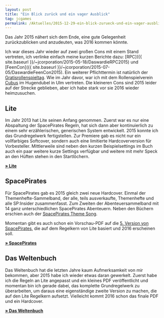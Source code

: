 ```yaml
---
layout: post
title: "Ein Blick zurück und ein vager Ausblick"
tag: jcgames
permalink: /Aktuelles/2015-12-29-ein-blick-zurueck-und-ein-vager-ausblick
---
```


Das Jahr 2015 nähert sich dem Ende, eine gute Gelegenheit zurückzublicken und anzudeuten, was 2016 kommen könnte.

Ich war dieses Jahr wieder auf zwei großen Cons mit einem Stand vertreten, ich verlinke einfach meine kurzen Berichte dazu: [RPC]({{ site.baseurl }}/~jcorporation/2015-05-18/DaswardieRPC2015) und [FeenCon]({{ site.baseurl }}/~jcorporation/2015-07-05/DaswardieFeenCon2015). Ein weiterer Pflichttermin ist natürlich der [Gratisrollenspieltag](http://gratisrollenspieltag.de/). Wie im Jahr davor, war ich mit dem Rollenspielverein [Cubus](http://cubus-ulm.de/) im Hugendubel in Ulm vertreten. Die kleineren Cons sind 2015 leider auf der Strecke geblieben, aber ich habe stark vor sie 2016 wieder heimzusuchen.

## Lite

Im Jahr 2013 hat Lite seinen Anfang genommen. Zuerst war es nur eine Abspaltung der SpacePirates Regeln, hat sich dann aber kontinuierlich zu einem sehr erzählerischen, generischen System entwickelt. 2015 konnte ich das Grundregelwerk fertigstellen. Zur Premiere gab es nicht nur ein vollfarbiges Softcover, sondern auch eine limitierte Hardcoverversion für Vorbesteller. Mittlerweile sind neben den kurzen Beispielsettings im Buch auch ein paar weitere kurze Settings verfügbar und weitere mit mehr Speck an den Hüften stehen in den Startlöchern.

**[&raquo; Lite](https://lite.jcgames.de)**

## SpacePirates

Für SpacePirates gab es 2015 gleich zwei neue Hardcover. Einmal der Themenhefte-Sammelband, der alle, teils ausverkaufte, Themenhefte und alle SP:Insider zusammenfasst. Zum Zweiten der Abenteuersammelband mit 14 ganz unterschiedlichen SpacePirates Abenteuern. Neben den Büchern erschien auch der [SpacePirates Theme Song](https://jcgames.de/spacepirates/Startunes).



Momentan gibt es auch schon ein Vorschau-PDF auf die [5. Version von SpacePirates](https://jcgames.de/spacepirates/Regelwerkv5), die auf dem Regelkern von Lite basiert und 2016 erscheinen soll.

**[&raquo; SpacePirates](https://jcgames.de/spacepirates)**

## Das Weltenbuch

Das Weltenbuch hat die letzten Jahre kaum Aufmerksamkeit von mir bekommen, aber 2015 habe ich wieder etwas daran gewerkelt. Zuerst habe ich die Regeln an Lite angepasst und ein kleines PDF veröffentlicht und momentan bin ich gerade dabei, das komplette Grundregelwerk zu überarbeiten, um daraus eine eigenständige zweite Version zu machen, die auf den Lite Regelkern aufsetzt. Vielleicht kommt 2016 schon das finale PDF und ein Hardcover.

**[&raquo; Das Weltenbuch](https://jcgames.de/weltenbuch)**


